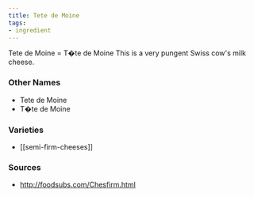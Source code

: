 ```yaml
---
title: Tete de Moine
tags:
- ingredient
---
```

Tete de Moine = T�te de Moine This is a very pungent Swiss cow's milk cheese.

### Other Names

* Tete de Moine
* T�te de Moine

### Varieties

* [[semi-firm-cheeses]]

### Sources
* http://foodsubs.com/Chesfirm.html
